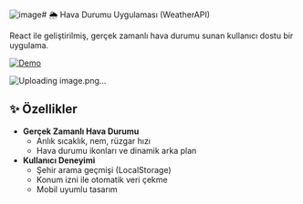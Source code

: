 ![image](https://github.com/user-attachments/assets/d5e4cfd4-4e12-43c6-9b1a-f70fa5d49c04)# 🌦️ Hava Durumu Uygulaması (WeatherAPI)

React ile geliştirilmiş, gerçek zamanlı hava durumu sunan kullanıcı dostu bir uygulama.

[![Demo](https://img.shields.io/badge/Canlı-Demo-brightgreen?style=for-the-badge)](https://weatherapp-of2hhb455-alpereneskiciis-projects.vercel.app/)

![Uploading image.png…]()

## ✨ Özellikler

- **Gerçek Zamanlı Hava Durumu**
  - Anlık sıcaklık, nem, rüzgar hızı
  - Hava durumu ikonları ve dinamik arka plan
- **Kullanıcı Deneyimi**
  - Şehir arama geçmişi (LocalStorage)
  - Konum izni ile otomatik veri çekme
  - Mobil uyumlu tasarım
